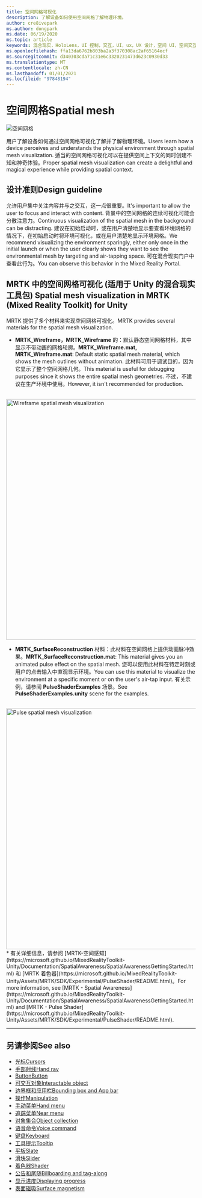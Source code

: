 ```yaml
---
title: 空间网格可视化
description: 了解设备如何使用空间网格了解物理环境。
author: cre8ivepark
ms.author: dongpark
ms.date: 06/19/2020
ms.topic: article
keywords: 混合现实，HoloLens，UI 控制，交互，UI，ux，UX 设计，空间 UI，空间交互，三维 UI，三维 UX，混合现实耳机，windows mixed reality 耳机，虚拟现实耳机，HoloLens，MRTK，混合现实工具包
ms.openlocfilehash: ffa13da6762b803ba2a3f370308ac2af65164ecf
ms.sourcegitcommit: d340303cda71c31e6c3320231473d623c0930d33
ms.translationtype: MT
ms.contentlocale: zh-CN
ms.lasthandoff: 01/01/2021
ms.locfileid: "97848194"
---
```

# <a name="spatial-mesh"></a><span data-ttu-id="fafc8-104">空间网格</span><span class="sxs-lookup"><span data-stu-id="fafc8-104">Spatial mesh</span></span>

![空间网格](images/MRTK_PulseShader_SpatialMesh.gif)

<span data-ttu-id="fafc8-106">用户了解设备如何通过空间网格可视化了解并了解物理环境。</span><span class="sxs-lookup"><span data-stu-id="fafc8-106">Users learn how a device perceives and understands the physical environment through spatial mesh visualization.</span></span> <span data-ttu-id="fafc8-107">适当的空间网格可视化可以在提供空间上下文的同时创建不知和神奇体验。</span><span class="sxs-lookup"><span data-stu-id="fafc8-107">Proper spatial mesh visualization can create a delightful and magical experience while providing spatial context.</span></span>  

## <a name="design-guideline"></a><span data-ttu-id="fafc8-108">设计准则</span><span class="sxs-lookup"><span data-stu-id="fafc8-108">Design guideline</span></span>

<span data-ttu-id="fafc8-109">允许用户集中关注内容并与之交互，这一点很重要。</span><span class="sxs-lookup"><span data-stu-id="fafc8-109">It's important to allow the user to focus and interact with content.</span></span> <span data-ttu-id="fafc8-110">背景中的空间网格的连续可视化可能会分散注意力。</span><span class="sxs-lookup"><span data-stu-id="fafc8-110">Continuous visualization of the spatial mesh in the background can be distracting.</span></span> <span data-ttu-id="fafc8-111">建议在初始启动时，或在用户清楚地显示要查看环境网格的情况下，在初始启动时将环境可视化，或在用户清楚地显示环境网格。</span><span class="sxs-lookup"><span data-stu-id="fafc8-111">We recommend visualizing the environment sparingly, either only once in the initial launch or when the user clearly shows they want to see the environmental mesh by targeting and air-tapping space.</span></span> <span data-ttu-id="fafc8-112">可在混合现实门户中查看此行为。</span><span class="sxs-lookup"><span data-stu-id="fafc8-112">You can observe this behavior in the Mixed Reality Portal.</span></span>
<br>

## <a name="spatial-mesh-visualization-in-mrtk-mixed-reality-toolkit-for-unity"></a><span data-ttu-id="fafc8-113">MRTK 中的空间网格可视化 (适用于 Unity 的混合现实工具包) </span><span class="sxs-lookup"><span data-stu-id="fafc8-113">Spatial mesh visualization in MRTK (Mixed Reality Toolkit) for Unity</span></span>

<span data-ttu-id="fafc8-114">MRTK 提供了多个材料来实现空间网格可视化。</span><span class="sxs-lookup"><span data-stu-id="fafc8-114">MRTK provides several materials for the spatial mesh visualization.</span></span>

- <span data-ttu-id="fafc8-115">**MRTK_Wireframe，MRTK_Wireframe** 的：默认静态空间网格材料，其中显示不带动画的网格轮廓。</span><span class="sxs-lookup"><span data-stu-id="fafc8-115">**MRTK_Wireframe.mat, MRTK_Wireframe.mat**: Default static spatial mesh material, which shows the mesh outlines without animation.</span></span> <span data-ttu-id="fafc8-116">此材料可用于调试目的，因为它显示了整个空间网格几何。</span><span class="sxs-lookup"><span data-stu-id="fafc8-116">This material is useful for debugging purposes since it shows the entire spatial mesh geometries.</span></span> <span data-ttu-id="fafc8-117">不过，不建议在生产环境中使用。</span><span class="sxs-lookup"><span data-stu-id="fafc8-117">However, it isn't recommended for production.</span></span>
<br>
<img src="images/SurfaceReconstruction.jpg" alt="Wireframe spatial mesh visualization" width="640px">

- <span data-ttu-id="fafc8-118">**MRTK_SurfaceReconstruction** 材料：此材料在空间网格上提供动画脉冲效果。</span><span class="sxs-lookup"><span data-stu-id="fafc8-118">**MRTK_SurfaceReconstruction.mat**: This material gives you an animated pulse effect on the spatial mesh.</span></span> <span data-ttu-id="fafc8-119">您可以使用此材料在特定时刻或用户的点击输入中直观显示环境。</span><span class="sxs-lookup"><span data-stu-id="fafc8-119">You can use this material to visualize the environment at a specific moment or on the user's air-tap input.</span></span> <span data-ttu-id="fafc8-120">有关示例，请参阅 **PulseShaderExamples** 场景。</span><span class="sxs-lookup"><span data-stu-id="fafc8-120">See **PulseShaderExamples.unity** scene for the examples.</span></span>
<br>
<img src="images/MRTK_SRMesh_Pulse.jpg" alt="Pulse spatial mesh visualization" width="640px">
* <span data-ttu-id="fafc8-121">有关详细信息，请参阅 [MRTK-空间感知](https://microsoft.github.io/MixedRealityToolkit-Unity/Documentation/SpatialAwareness/SpatialAwarenessGettingStarted.html) 和 [MRTK 着色器](https://microsoft.github.io/MixedRealityToolkit-Unity/Assets/MRTK/SDK/Experimental/PulseShader/README.html)。</span><span class="sxs-lookup"><span data-stu-id="fafc8-121">For more information, see [MRTK - Spatial Awareness](https://microsoft.github.io/MixedRealityToolkit-Unity/Documentation/SpatialAwareness/SpatialAwarenessGettingStarted.html) and [MRTK - Pulse Shader](https://microsoft.github.io/MixedRealityToolkit-Unity/Assets/MRTK/SDK/Experimental/PulseShader/README.html).</span></span>

<br>

---

## <a name="see-also"></a><span data-ttu-id="fafc8-122">另请参阅</span><span class="sxs-lookup"><span data-stu-id="fafc8-122">See also</span></span>

* [<span data-ttu-id="fafc8-123">光标</span><span class="sxs-lookup"><span data-stu-id="fafc8-123">Cursors</span></span>](cursors.md)
* [<span data-ttu-id="fafc8-124">手部射线</span><span class="sxs-lookup"><span data-stu-id="fafc8-124">Hand ray</span></span>](point-and-commit.md)
* [<span data-ttu-id="fafc8-125">Button</span><span class="sxs-lookup"><span data-stu-id="fafc8-125">Button</span></span>](button.md)
* [<span data-ttu-id="fafc8-126">可交互对象</span><span class="sxs-lookup"><span data-stu-id="fafc8-126">Interactable object</span></span>](interactable-object.md)
* [<span data-ttu-id="fafc8-127">边界框和应用栏</span><span class="sxs-lookup"><span data-stu-id="fafc8-127">Bounding box and App bar</span></span>](app-bar-and-bounding-box.md)
* [<span data-ttu-id="fafc8-128">操作</span><span class="sxs-lookup"><span data-stu-id="fafc8-128">Manipulation</span></span>](direct-manipulation.md)
* [<span data-ttu-id="fafc8-129">手动菜单</span><span class="sxs-lookup"><span data-stu-id="fafc8-129">Hand menu</span></span>](hand-menu.md)
* [<span data-ttu-id="fafc8-130">追踪菜单</span><span class="sxs-lookup"><span data-stu-id="fafc8-130">Near menu</span></span>](near-menu.md)
* [<span data-ttu-id="fafc8-131">对象集合</span><span class="sxs-lookup"><span data-stu-id="fafc8-131">Object collection</span></span>](object-collection.md)
* [<span data-ttu-id="fafc8-132">语音命令</span><span class="sxs-lookup"><span data-stu-id="fafc8-132">Voice command</span></span>](voice-input.md)
* [<span data-ttu-id="fafc8-133">键盘</span><span class="sxs-lookup"><span data-stu-id="fafc8-133">Keyboard</span></span>](keyboard.md)
* [<span data-ttu-id="fafc8-134">工具提示</span><span class="sxs-lookup"><span data-stu-id="fafc8-134">Tooltip</span></span>](tooltip.md)
* [<span data-ttu-id="fafc8-135">平板</span><span class="sxs-lookup"><span data-stu-id="fafc8-135">Slate</span></span>](slate.md)
* [<span data-ttu-id="fafc8-136">滑块</span><span class="sxs-lookup"><span data-stu-id="fafc8-136">Slider</span></span>](slider.md)
* [<span data-ttu-id="fafc8-137">着色器</span><span class="sxs-lookup"><span data-stu-id="fafc8-137">Shader</span></span>](shader.md)
* [<span data-ttu-id="fafc8-138">公告和尾随</span><span class="sxs-lookup"><span data-stu-id="fafc8-138">Billboarding and tag-along</span></span>](billboarding-and-tag-along.md)
* [<span data-ttu-id="fafc8-139">显示进度</span><span class="sxs-lookup"><span data-stu-id="fafc8-139">Displaying progress</span></span>](progress.md)
* [<span data-ttu-id="fafc8-140">表面磁吸</span><span class="sxs-lookup"><span data-stu-id="fafc8-140">Surface magnetism</span></span>](surface-magnetism.md)
